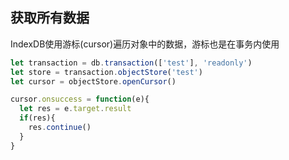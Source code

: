 
## 获取所有数据
IndexDB使用游标(cursor)遍历对象中的数据，游标也是在事务内使用
```js
let transaction = db.transaction(['test'], 'readonly')
let store = transaction.objectStore('test')
let cursor = objectStore.openCursor()

cursor.onsuccess = function(e){
  let res = e.target.result
  if(res){
    res.continue()
  }
}
```